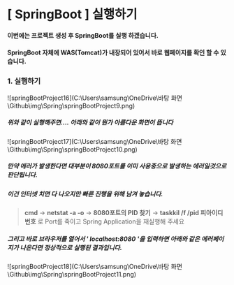 # [ SpringBoot ] 실행하기

#### 이번에는 프로젝트 생성 후 SpringBoot를 실행 하겠습니다.

#### SpringBoot 자체에 WAS(Tomcat)가 내장되어 있어서 바로 웹페이지를 확인 할 수 있습니다.



### 1. 실행하기

![springBootProject16](C:\Users\samsung\OneDrive\바탕 화면\Github\img\Spring\springBootProject9.png)

##### 위와 같이 실행해주면.... 아래와 같이 뭔가 아름다운 화면이 뜹니다

![springBootProject17](C:\Users\samsung\OneDrive\바탕 화면\Github\img\Spring\springBootProject10.png)



##### 만약 에러가 발생한다면 대부분이 8080포트를 이미 사용중으로 발생하는 에러일것으로 판단됩니다. 

##### 이건 인터넷 치면 다 나오지만 빠른 진행을 위해 남겨 놓습니다.

> **cmd** → **netstat -a -o** → **8080포트의 PID 찾기** → **taskkil /f /pid 피아이디번호** 로 Port를 죽이고 Spring Application을 재실행해 주세요



##### 그리고 바로 브라우저를 열어서 ' localhost:8080 '을 입력하면 아래와 같은 에러페이지가 나온다면 정상적으로 실행된 결과입니다.

![springBootProject18](C:\Users\samsung\OneDrive\바탕 화면\Github\img\Spring\springBootProject11.png)

